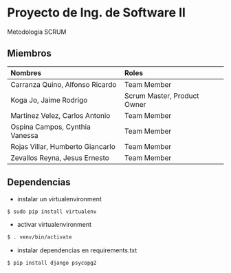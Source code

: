 # Proyecto de Ing. de Software II
Metodología SCRUM
## Miembros
Nombres | Roles
:---|:---
Carranza Quino, Alfonso Ricardo	| Team Member
Koga Jo, Jaime Rodrigo | Scrum Master, Product Owner
Martinez Velez, Carlos Antonio | Team Member
Ospina Campos, Cynthia Vanessa | Team Member
Rojas Villar, Humberto Giancarlo | Team Member
Zevallos Reyna, Jesus Ernesto | Team Member
## Dependencias
- instalar un virtualenvironment
```sh
$ sudo pip install virtualenv
```
- activar virtualenvironment
```sh
$ . venv/bin/activate
```
- instalar dependencias en requirements.txt
```sh
$ pip install django psycopg2
```